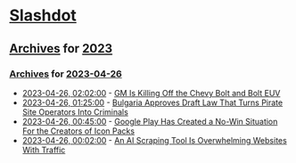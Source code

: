 # [Slashdot](../../../README.md)

## [Archives](../../index.md) for [2023](../index.md)

### [Archives](../../index.md) for [2023-04-26](index.md)

* [2023-04-26, 02:02:00](https://tech.slashdot.org/story/23/04/25/217223/gm-is-killing-off-the-chevy-bolt-and-bolt-euv?utm_source=rss1.0mainlinkanon&utm_medium=feed) - [GM Is Killing Off the Chevy Bolt and Bolt EUV](https://tech.slashdot.org/story/23/04/25/217223/gm-is-killing-off-the-chevy-bolt-and-bolt-euv?utm_source=rss1.0mainlinkanon&utm_medium=feed)
* [2023-04-26, 01:25:00](https://yro.slashdot.org/story/23/04/25/2058257/bulgaria-approves-draft-law-that-turns-pirate-site-operators-into-criminals?utm_source=rss1.0mainlinkanon&utm_medium=feed) - [Bulgaria Approves Draft Law That Turns Pirate Site Operators Into Criminals](https://yro.slashdot.org/story/23/04/25/2058257/bulgaria-approves-draft-law-that-turns-pirate-site-operators-into-criminals?utm_source=rss1.0mainlinkanon&utm_medium=feed)
* [2023-04-26, 00:45:00](https://developers.slashdot.org/story/23/04/25/2049219/google-play-has-created-a-no-win-situation-for-the-creators-of-icon-packs?utm_source=rss1.0mainlinkanon&utm_medium=feed) - [Google Play Has Created a No-Win Situation For the Creators of Icon Packs](https://developers.slashdot.org/story/23/04/25/2049219/google-play-has-created-a-no-win-situation-for-the-creators-of-icon-packs?utm_source=rss1.0mainlinkanon&utm_medium=feed)
* [2023-04-26, 00:02:00](https://tech.slashdot.org/story/23/04/25/2035259/an-ai-scraping-tool-is-overwhelming-websites-with-traffic?utm_source=rss1.0mainlinkanon&utm_medium=feed) - [An AI Scraping Tool Is Overwhelming Websites With Traffic](https://tech.slashdot.org/story/23/04/25/2035259/an-ai-scraping-tool-is-overwhelming-websites-with-traffic?utm_source=rss1.0mainlinkanon&utm_medium=feed)
